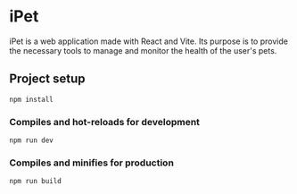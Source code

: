 # iPet

iPet is a web application made with React and Vite. Its purpose is to provide the necessary tools to manage and monitor the health of the user's pets.

## Project setup

```
npm install
```

### Compiles and hot-reloads for development

```
npm run dev
```

### Compiles and minifies for production

```
npm run build
```
